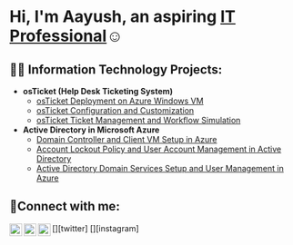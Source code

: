 <h1>Hi, I'm Aayush, an aspiring <a href="https://www.linkedin.com/in/aayush-ghimire-27a741232/">IT Professional</a>☺</h1>

<h2>👨‍💻 Information Technology Projects:</h2>

- <b>osTicket (Help Desk Ticketing System)</b>
  - [osTicket Deployment on Azure Windows VM](https://github.com/aghimire2025/osticket-deployment)
  - [osTicket Configuration and Customization](https://github.com/aghimire2025/osticket-config)
  - [osTicket Ticket Management and Workflow Simulation](https://github.com/aghimire2025/osticket-workflow)
- <b>Active Directory in Microsoft Azure</b>
  - [Domain Controller and Client VM Setup in Azure](https://github.com/aghimire2025/dc1-client-setup)
  - [Account Lockout Policy and User Account Management in Active Directory](https://github.com/aghimire2025/ad-policy-mgmt)
  - [Active Directory Domain Services Setup and User Management in Azure](https://github.com/aghimire2025/ad-domain-mgmt)

<h2>🤳Connect with me:</h2>

[<img align="left" alt="Josh | Twitter" width="22px" src="https://cdn.jsdelivr.net/npm/simple-icons@v3/icons/twitter.svg" />][twitter]
[<img align="left" alt="Josh | LinkedIn" width="22px" src="https://cdn.jsdelivr.net/npm/simple-icons@v3/icons/linkedin.svg" />][linkedin]
[<img align="left" alt="Josh | Instagram" width="22px" src="https://cdn.jsdelivr.net/npm/simple-icons@v3/icons/instagram.svg" />][instagram]


[linkedin]: https://linkedin.com/in/Josh
